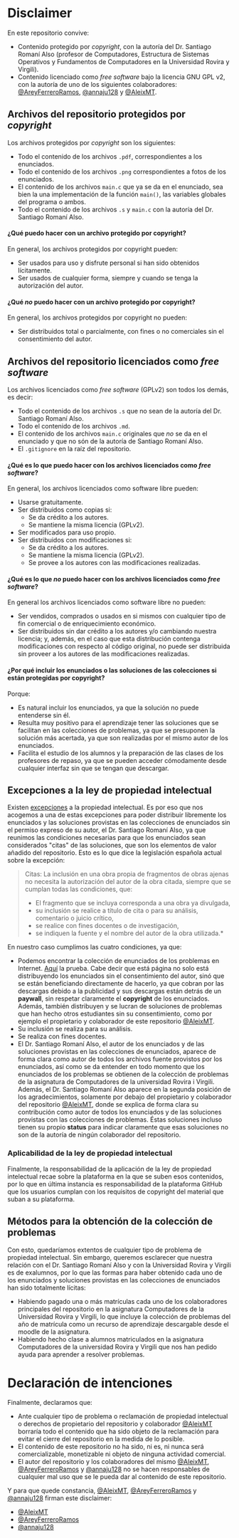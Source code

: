 # Disclaimer

En este repositorio convive:
- Contenido protegido por *copyright*, con la autoría del Dr. Santiago Romaní Also (profesor 
de Computadores, Estructura de Sistemas Operativos y Fundamentos de Computadores en la Universidad Rovira y Virgili).
- Contenido licenciado como *free software* bajo la licencia GNU GPL v2, con la autoría de uno de los siguientes 
colaboradores: [@AreyFerreroRamos](https://github.com/AreyFerreroRamos), [@annaju128](https://github.com/annaju128) y 
[@AleixMT](https://github.com/AleixMT).

## Archivos del repositorio protegidos por *copyright*
Los archivos protegidos por *copyright* son los siguientes:
- Todo el contenido de los archivos `.pdf`, correspondientes a los enunciados.
- Todo el contenido de los archivos `.png` correspondientes a fotos de los enunciados.
- El contenido de los archivos `main.c` que ya se da en el enunciado, sea bien la una implementación de la función
`main()`, las variables globales del programa o ambos.
- Todo el contenido de los archivos `.s` y `main.c` con la autoría del Dr. Santiago Romaní Also.

#### ¿Qué puedo hacer con un archivo protegido por copyright?
En general, los archivos protegidos por copyright pueden:
- Ser usados para uso y disfrute personal si han sido obtenidos lícitamente.
- Ser usados de cualquier forma, siempre y cuando se tenga la autorización del autor.

#### ¿Qué *no* puedo hacer con un archivo protegido por copyright?
En general, los archivos protegidos por copyright no pueden:
- Ser distribuidos total o parcialmente, con fines o no comerciales sin el consentimiento del autor.

## Archivos del repositorio licenciados como *free software*
Los archivos licenciados como *free software* (GPLv2) son todos los demás, es decir:
- Todo el contenido de los archivos `.s` que no sean de la autoría del Dr. Santiago Romaní Also.
- Todo el contenido de los archivos `.md`.
- El contenido de los archivos `main.c` originales que *no* se da en el enunciado y que no són de la autoría de Santiago
Romaní Also.
- El `.gitignore` en la raíz del repositorio.

#### ¿Qué es lo que puedo hacer con los archivos licenciados como *free software*?
En general, los archivos licenciados como software libre pueden:
- Usarse gratuitamente.
- Ser distribuidos como copias si:
  - Se da crédito a los autores.
  - Se mantiene la misma licencia (GPLv2).
- Ser modificados para uso propio.
- Ser distribuidos con modificaciones si:
  - Se da crédito a los autores.
  - Se mantiene la misma licencia (GPLv2).
  - Se provee a los autores con las modificaciones realizadas.

#### ¿Qué es lo que *no* puedo hacer con los archivos licenciados como *free software*?
En general los archivos licenciados como software libre no pueden:
- Ser vendidos, comprados o usados en si mismos con cualquier tipo de fin comercial o de enriquecimiento económico.
- Ser distribuidos sin dar crédito a los autores y/o cambiando nuestra licencia; y, además, en el caso que esta 
distribución contenga modificaciones con respecto al código original, no puede ser distribuida sin proveer a los 
autores de las modificaciones realizadas.

#### ¿Por qué incluir los enunciados o las soluciones de las colecciones si están protegidas por copyright?
Porque:
- Es natural incluir los enunciados, ya que la solución no puede entenderse sin él.
- Resulta muy positivo para el aprendizaje tener las soluciones que se facilitan en las colecciones de problemas, ya 
que se presuponen la solución más acertada, ya que son realizadas por el mismo autor de los enunciados.
- Facilita el estudio de los alumnos y la preparación de las clases de los profesores de repaso, ya que se pueden 
acceder cómodamente desde cualquier interfaz sin que se tengan que descargar.

## Excepciones a la ley de propiedad intelectual

Existen [excepciones](https://www.cedro.org/propiedad-intelectual/limites-y-excepciones) a la propiedad intelectual. Es 
por eso que nos acogemos a una de estas excepciones para poder distribuir libremente los enunciados y las soluciones 
provistas en las colecciones de enunciados sin el permiso expreso de su autor, el Dr. Santiago Romaní Also, ya que 
reunimos las 
condiciones necesarias para que los enunciados sean considerados "citas" de las soluciones, que son los elementos de 
valor añadido del repositorio. Esto es lo que dice la legislación española actual sobre la excepción:

> Citas:
La inclusión en una obra propia de fragmentos de obras ajenas no necesita la autorización del autor de la obra citada, 
siempre que se cumplan todas las condiciones, que:
> - El fragmento que se incluya corresponda a una obra ya divulgada,
> - su inclusión se realice a título de cita o para su análisis, comentario o juicio crítico,
> - se realice con fines docentes o de investigación,
> - se indiquen la fuente y el nombre del autor de la obra utilizada.*

En nuestro caso cumplimos las cuatro condiciones, ya que:
- Podemos encontrar la colección de enunciados de los problemas en Internet. 
[Aquí](https://www.studocu.com/ca-es/document/universitat-rovira-i-virgili/computadors/recopilacion-problemas/3214997) 
la prueba. Cabe decir que está página no solo está distribuyendo los enunciados sin el consentimiento del autor, sinó 
que se están beneficiando directamente de hacerlo, ya que cobran por las descargas debido a la publicidad y sus 
descargas están detrás de un **paywall**, sin respetar claramente el **copyright** de los enunciados. Además, también 
distribuyen y se lucran de soluciones de problemas que han hecho otros estudiantes sin su consentimiento, como por 
ejemplo el propietario y colaborador de este repositorio [@AleixMT](https://github.com/AleixMT).
- Su inclusión se realiza para su análisis.
- Se realiza con fines docentes.
- El Dr. Santiago Romaní Also, el autor de los enunciados y de las soluciones provistas en las colecciones de enunciados, 
aparece de forma clara como autor de todos los archivos fuente provistos por los enunciados, así como se da entender en 
todo momento que los enunciados de los problemas se obtienen de la colección de problemas de la asignatura de 
Computadores de la universidad Rovira i Virgili. Además, el Dr. Santiago Romaní Also aparece en la segunda posición de 
los agradecimientos, solamente por debajo del propietario y colaborador del repositorio 
[@AleixMT](https://github.com/AleixMT), donde se explica de forma 
clara su contribución como autor de todos los enunciados y de las soluciones provistas con las colecciones de problemas. 
Éstas soluciones incluso tienen su propio **status** para indicar claramente que esas soluciones no son de la autoría de
ningún colaborador del repositorio.

### Aplicabilidad de la ley de propiedad intelectual
Finalmente, la responsabilidad de la aplicación de la ley de propiedad intelectual recae sobre la plataforma en la que
se suben esos contenidos, por lo que en última instancia es responsabilidad de la plataforma GitHub que los usuarios 
cumplan con los requisitos de copyright del material que suban a su plataforma.

## Métodos para la obtención de la colección de problemas
Con esto, quedaríamos extentos de cualquier tipo de problema de propiedad intelectual. Sin embargo, queremos esclarecer 
que nuestra relación con el Dr. Santiago Romaní Also y con la Universidad Rovira y Virgili es de exalumnos, por lo que
las formas para haber obtenido cada uno de los enunciados y soluciones provistas en las colecciones de enunciados han
sido totalmente lícitas:
- Habiendo pagado una o más matrículas cada uno de los colaboradores principales del repositorio en la asignatura 
Computadores de la Universidad Rovira y Virgili, lo que incluye la colección de problemas del año de matrícula como un
recurso de aprendizaje descargable desde el moodle de la asignatura.
- Habiendo hecho clase a alumnos matriculados en la asignatura Computadores de la universidad Rovira y Virgili que nos 
han pedido ayuda para aprender a resolver problemas.

# Declaración de intenciones
Finalmente, declaramos que:
- Ante cualquier tipo de problema o reclamación de propiedad intelectual o derechos de propietario del repositorio y 
colaborador [@AleixMT](https://github.com/AleixMT) borraría todo el contenido que ha sido objeto de la reclamación para 
evitar el cierre del repositorio en la medida de lo posible.
- El contenido de este repositorio no ha sido, ni es, ni nunca será comercializable, monetizable ni objeto de ninguna 
actividad comercial.
- El autor del repositorio y los colaboradores del mismo [@AleixMT](https://github.com/AleixMT), 
[@AreyFerreroRamos](https://github.com/AreyFerreroRamos) y [@annaju128](https://github.com/annaju128) no se hacen 
responsables de cualquier mal uso que se le pueda dar al contenido de este repositorio.

Y para que quede constancia, [@AleixMT](https://github.com/AleixMT), 
[@AreyFerreroRamos](https://github.com/AreyFerreroRamos) y [@annaju128](https://github.com/annaju128) firman este 
disclaimer:
- [@AleixMT](https://github.com/AleixMT)
- [@AreyFerreroRamos](https://github.com/AreyFerreroRamos)
- [@annaju128](https://github.com/annaju128)